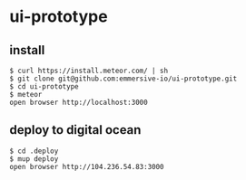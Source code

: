 # ui-prototype

## install 
    $ curl https://install.meteor.com/ | sh
    $ git clone git@github.com:emmersive-io/ui-prototype.git
    $ cd ui-prototype
    $ meteor
    open browser http://localhost:3000
    
## deploy to digital ocean
    $ cd .deploy
    $ mup deploy
    open browser http://104.236.54.83:3000

